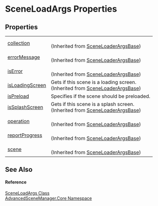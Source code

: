 # SceneLoadArgs Properties




## Properties
<table>
<tr>
<td><a href="P_AdvancedSceneManager_Core_SceneLoaderArgsBase_collection">collection</a></td>
<td><br />(Inherited from <a href="T_AdvancedSceneManager_Core_SceneLoaderArgsBase">SceneLoaderArgsBase</a>)</td></tr>
<tr>
<td><a href="P_AdvancedSceneManager_Core_SceneLoaderArgsBase_errorMessage">errorMessage</a></td>
<td><br />(Inherited from <a href="T_AdvancedSceneManager_Core_SceneLoaderArgsBase">SceneLoaderArgsBase</a>)</td></tr>
<tr>
<td><a href="P_AdvancedSceneManager_Core_SceneLoaderArgsBase_isError">isError</a></td>
<td><br />(Inherited from <a href="T_AdvancedSceneManager_Core_SceneLoaderArgsBase">SceneLoaderArgsBase</a>)</td></tr>
<tr>
<td><a href="P_AdvancedSceneManager_Core_SceneLoaderArgsBase_isLoadingScreen">isLoadingScreen</a></td>
<td>Gets if this scene is a loading screen.<br />(Inherited from <a href="T_AdvancedSceneManager_Core_SceneLoaderArgsBase">SceneLoaderArgsBase</a>)</td></tr>
<tr>
<td><a href="P_AdvancedSceneManager_Core_SceneLoadArgs_isPreload">isPreload</a></td>
<td>Specifies if the scene should be preloaded.</td></tr>
<tr>
<td><a href="P_AdvancedSceneManager_Core_SceneLoaderArgsBase_isSplashScreen">isSplashScreen</a></td>
<td>Gets if this scene is a splash screen.<br />(Inherited from <a href="T_AdvancedSceneManager_Core_SceneLoaderArgsBase">SceneLoaderArgsBase</a>)</td></tr>
<tr>
<td><a href="P_AdvancedSceneManager_Core_SceneLoaderArgsBase_operation">operation</a></td>
<td><br />(Inherited from <a href="T_AdvancedSceneManager_Core_SceneLoaderArgsBase">SceneLoaderArgsBase</a>)</td></tr>
<tr>
<td><a href="P_AdvancedSceneManager_Core_SceneLoaderArgsBase_reportProgress">reportProgress</a></td>
<td><br />(Inherited from <a href="T_AdvancedSceneManager_Core_SceneLoaderArgsBase">SceneLoaderArgsBase</a>)</td></tr>
<tr>
<td><a href="P_AdvancedSceneManager_Core_SceneLoaderArgsBase_scene">scene</a></td>
<td><br />(Inherited from <a href="T_AdvancedSceneManager_Core_SceneLoaderArgsBase">SceneLoaderArgsBase</a>)</td></tr>
</table>

## See Also


#### Reference
<a href="T_AdvancedSceneManager_Core_SceneLoadArgs">SceneLoadArgs Class</a>  
<a href="N_AdvancedSceneManager_Core">AdvancedSceneManager.Core Namespace</a>  
